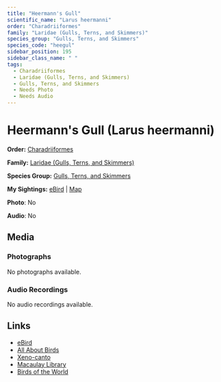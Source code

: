 ```yaml
---
title: "Heermann's Gull"
scientific_name: "Larus heermanni"
order: "Charadriiformes"
family: "Laridae (Gulls, Terns, and Skimmers)"
species_group: "Gulls, Terns, and Skimmers"
species_code: "heegul"
sidebar_position: 195
sidebar_class_name: " "
tags: 
  - Charadriiformes
  - Laridae (Gulls, Terns, and Skimmers)
  - Gulls, Terns, and Skimmers
  - Needs Photo
  - Needs Audio
---
```


# Heermann's Gull (Larus heermanni)

**Order:** [Charadriiformes](/tags/charadriiformes)

**Family:** [Laridae (Gulls, Terns, and Skimmers)](/tags/laridae-gulls-terns-and-skimmers)

**Species Group:** [Gulls, Terns, and Skimmers](/tags/gulls-terns-and-skimmers)

**My Sightings:** [eBird](https://ebird.org/lifelist?r=world&time=life&spp=heegul) | [Map](/map?species_code=heegul)

**Photo**: No 

**Audio**: No

## Media
### Photographs
No photographs available.

### Audio Recordings
No audio recordings available.

## Links
* [eBird](https://ebird.org/species/heegul) 
* [All About Birds](https://www.allaboutbirds.org/guide/heegul) 
* [Xeno-canto](https://www.xeno-canto.org/species/larus-heermanni) 
* [Macaulay Library](https://search.macaulaylibrary.org/catalog?taxonCode=heegul&sort=rating_rank_desc)
* [Birds of the World](https://birdsoftheworld.org/bow/species/heegul)
